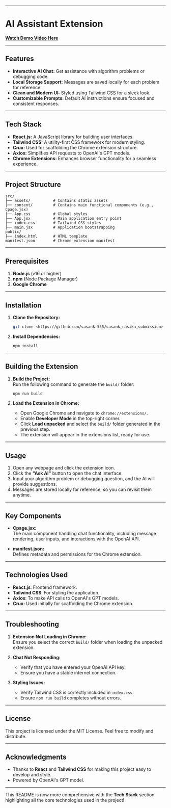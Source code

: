 

---

# AI Assistant Extension  

[**Watch Demo Video Here**](https://youtu.be/rrBq7jrAU2Q)  

---

## Features  
- **Interactive AI Chat:** Get assistance with algorithm problems or debugging code.  
- **Local Storage Support:** Messages are saved locally for each problem for reference.  
- **Clean and Modern UI:** Styled using Tailwind CSS for a sleek look.  
- **Customizable Prompts:** Default AI instructions ensure focused and consistent responses.  

---

## Tech Stack  

- **React.js:** A JavaScript library for building user interfaces.  
- **Tailwind CSS:** A utility-first CSS framework for modern styling.  
- **Crux:** Used for scaffolding the Chrome extension structure.  
- **Axios:** Simplifies API requests to OpenAI's GPT models.  
- **Chrome Extensions:** Enhances browser functionality for a seamless experience.  

---

## Project Structure  

```plaintext
src/
├── assets/          # Contains static assets
├── content/         # Contains main functional components (e.g., Cpage.jsx)
├── App.css          # Global styles
├── App.jsx          # Main application entry point
├── index.css        # Tailwind CSS styles
├── main.jsx         # Application bootstrapping
public/  
├── index.html       # HTML template
manifest.json        # Chrome extension manifest
```

---

## Prerequisites  

1. **Node.js** (v16 or higher)  
2. **npm** (Node Package Manager)  
3. **Google Chrome**  

---

## Installation  

1. **Clone the Repository:**  
   ```bash
   git clone <https://github.com/sasank-555/sasank_nasika_submission>
   ```

2. **Install Dependencies:**  
   ```bash
   npm install
   ```  

---

## Building the Extension  

1. **Build the Project:**  
   Run the following command to generate the `build/` folder:  
   ```bash
   npm run build
   ```  

2. **Load the Extension in Chrome:**  
   - Open Google Chrome and navigate to `chrome://extensions/`.  
   - Enable **Developer Mode** in the top-right corner.  
   - Click **Load unpacked** and select the `build/` folder generated in the previous step.  
   - The extension will appear in the extensions list, ready for use.  

---

## Usage  

1. Open any webpage and click the extension icon.  
2. Click the **"Ask AI"** button to open the chat interface.  
3. Input your algorithm problem or debugging question, and the AI will provide suggestions.  
4. Messages are stored locally for reference, so you can revisit them anytime.  

---

## Key Components  

- **Cpage.jsx:**  
   The main component handling chat functionality, including message rendering, user inputs, and interactions with the OpenAI API.  

- **manifest.json:**  
   Defines metadata and permissions for the Chrome extension.  

---

## Technologies Used  

- **React.js**: Frontend framework.  
- **Tailwind CSS**: For styling the application.  
- **Axios**: To make API calls to OpenAI's GPT models.  
- **Crux:** Used initially for scaffolding the Chrome extension.  

---

## Troubleshooting  

1. **Extension Not Loading in Chrome:**  
   Ensure you select the correct `build/` folder when loading the unpacked extension.  

2. **Chat Not Responding:**  
   - Verify that you have entered your OpenAI API key.  
   - Ensure you have a stable internet connection.  

3. **Styling Issues:**  
   - Verify Tailwind CSS is correctly included in `index.css`.  
   - Ensure `npm run build` completes without errors.  

---

## License  

This project is licensed under the MIT License. Feel free to modify and distribute.  

---

## Acknowledgments  

- Thanks to **React** and **Tailwind CSS** for making this project easy to develop and style.  
- Powered by OpenAI's GPT model.  

--- 

This README is now more comprehensive with the **Tech Stack** section highlighting all the core technologies used in the project!
